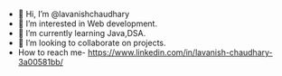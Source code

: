 - 👋 Hi, I’m @lavanishchaudhary
- 👀 I’m interested in Web development.
- 🌱 I’m currently learning Java,DSA.
- 💞️ I’m looking to collaborate on projects.
- How to reach me- https://www.linkedin.com/in/lavanish-chaudhary-3a00581bb/
<!---
lavanishchaudhary/lavanishchaudhary is a ✨ special ✨ repository because its `README.md` (this file) appears on your GitHub profile.
You can click the Preview link to take a look at your changes.
--->
